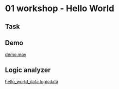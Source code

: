 # 01 workshop - Hello World

## Task


## Demo
[demo.mov](demo.mov)

## Logic analyzer
[hello_world_data.logicdata](hello_world_data.logicdata)
